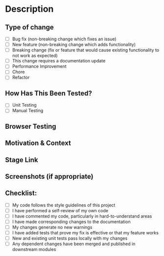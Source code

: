 # Description

<!--- Please include a summary of the change and which issue is fixed. Please also include relevant motivation and context. List any dependencies that are required for this change.-->

## Type of change

<!--- Please delete options that are not relevant. -->

- [ ] Bug fix (non-breaking change which fixes an issue)
- [ ] New feature (non-breaking change which adds functionality)
- [ ] Breaking change (fix or feature that would cause existing functionality to not work as expected)
- [ ] This change requires a documentation update
- [ ] Performance Improvement
- [ ] Chore
- [ ] Refactor

## How Has This Been Tested?

<!--- Please describe the tests that you ran to verify your changes. Provide instructions so we can reproduce. Please also list any relevant details for your test configuration -->

- [ ] Unit Testing
- [ ] Manual Testing

## Browser Testing

<!-- Please provide the list of browsers where testing was done -->

## Motivation & Context

<!-- Provide any links to understand the context of the PR-->
<!-- Also if there are any issues linked to it please provide the link to same -->

## Stage Link

<!-- Provide a stage link for preview -->

## Screenshots (if appropriate)

## Checklist:

- [ ] My code follows the style guidelines of this project
- [ ] I have performed a self-review of my own code
- [ ] I have commented my code, particularly in hard-to-understand areas
- [ ] I have made corresponding changes to the documentation
- [ ] My changes generate no new warnings
- [ ] I have added tests that prove my fix is effective or that my feature works
- [ ] New and existing unit tests pass locally with my changes
- [ ] Any dependent changes have been merged and published in downstream modules

